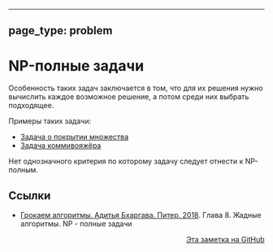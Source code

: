 

---
page_type: problem
---

# NP-полные задачи

Особенность таких задач заключается в том, что для их решения нужно вычислить каждое возможное решение, а потом среди них выбрать подходящее.

Примеры таких задачи:

* [Задача о покрытии множества](20221113193943.md)
* [Задача коммивояжёра](20221106191917.md)

Нет однозначного критерия по которому задачу следует отнести к NP-полным.

## Ссылки

- [Грокаем алгоритмы. Адитья Бхаргава. Питер. 2018](BhargavaGrokaemAlgoritmy2018.md). Глава 8. Жадные алгоритмы. NР - полные задачи


<p v-pre style="text-align: right">
  <a href="https://github.com/Kverde/algorithms/blob/main/source/20221113203324.md">
  Эта заметка на GitHub
  </a>
</p>
